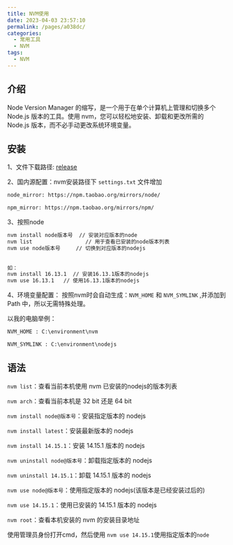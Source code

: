 ```yaml
---
title: NVM使用
date: 2023-04-03 23:57:10
permalink: /pages/a038dc/
categories:
  - 常用工具
  - NVM
tags:
  - NVM
---
```


## 介绍

Node Version Manager 的缩写，是一个用于在单个计算机上管理和切换多个 Node.js 版本的工具。使用 nvm，您可以轻松地安装、卸载和更改所需的 Node.js 版本，而不必手动更改系统环境变量。

## 安装

1、文件下载路径: [release](https://github.com/coreybutler/nvm-windows/releases)

2、国内源配置：nvm安装路径下 `settings.txt` 文件增加

```txt
node_mirror: https://npm.taobao.org/mirrors/node/

npm_mirror: https://npm.taobao.org/mirrors/npm/
```

3、按照node

```cmd
nvm install node版本号  // 安装对应版本的node
nvm list                 // 用于查看已安装的node版本列表
nvm use node版本号     // 切换到对应版本的nodejs
 
 
如：
nvm install 16.13.1  // 安装16.13.1版本的nodejs
nvm use 16.13.1   // 使用16.13.1版本的nodejs
```

4、环境变量配置：
按照nvm时会自动生成：`NVM_HOME` 和 `NVM_SYMLINK` ,并添加到 Path 中，所以无需特殊处理。

以我的电脑举例：

```txt
NVM_HOME : C:\environment\nvm

NVM_SYMLINK : C:\environment\nodejs
```

## 语法

`nvm list`：查看当前本机使用 nvm 已安装的nodejs的版本列表

`nvm arch`：查看当前本机是 32 bit 还是 64 bit

`nvm install node@版本号`：安装指定版本的 nodejs

`nvm install latest`：安装最新版本的 nodejs

`nvm install 14.15.1`：安装 14.15.1 版本的 nodejs

`nvm uninstall node@版本号`：卸载指定版本的 nodejs

`nvm uninstall 14.15.1`：卸载 14.15.1 版本的 nodejs

`nvm use node@版本号`：使用指定版本的 nodejs(该版本是已经安装过后的)

`nvm use 14.15.1`：使用已安装的 14.15.1 版本的 nodejs

`nvm root`：查看本机安装的 nvm 的安装目录地址

使用管理员身份打开cmd，然后使用 `nvm use 14.15.1`使用指定版本的`node`

